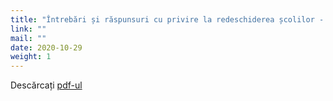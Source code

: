 ```yaml
---
title: "Întrebări și răspunsuri cu privire la redeschiderea școlilor - Regiunea Piemonte"
link: ""
mail: ""
date: 2020-10-29
weight: 1
---
```


Descărcați [pdf-ul](/documents/domande_e_risposte_ripresa_scuole_28.10.20.pdf)
